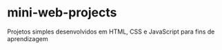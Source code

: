 # mini-web-projects
 Projetos simples desenvolvidos em HTML, CSS e JavaScript para fins de aprendizagem
